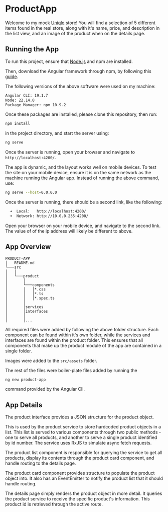 # ProductApp

Welcome to my mock [Uniqlo](https://www.uniqlo.com/ca/en/) store! You will find a selection of 5 different items found in the real store, along with it's name, price, and description in the list view, and an image of the product when on the details page.

## Running the App

To run this project, ensure that [Node.js](https://nodejs.org/en/download) and npm are installed.

Then, download the Angular framework through npm, by following this [guide](https://angular.dev/installation).

The following versions of the above software were used on my machine:

```bash
Angular CLI: 19.1.7
Node: 22.14.0
Package Manager: npm 10.9.2
```

Once these packages are installed, please clone this repository, then run:
```bash
npm install
```
in the project directory, and start the server using:
```bash
ng serve
```
Once the server is running, open your browser and navigate to `http://localhost:4200/`.

The app is dynamic, and the layout works well on mobile devices. To test the site on your mobile device, ensure it is on the same network as the machine running the Angular app. Instead of running the above command, use:
```bash
ng serve --host=0.0.0.0
```
Once the server is running, there should be a second link, like the following:
```bash
  ➜  Local:   http://localhost:4200/
  ➜  Network: http://10.0.0.235:4200/
```
Open your browser on your mobile device, and navigate to the second link. The value of of the ip address will likely be different to above.

## App Overview

```
PRODUCT-APP
│   README.md
└───src
│   │   
│   └───product
│       │   
│       └───components
│       │   │*.css
│       │   │*.ts
│       │   │*.spec.ts
│       │
│       │services   
│       │interfaces
│       │
│       │...

```

All required files were added by following the above folder structure. Each component can be found within it's own folder, while the services and interfaces are found within the product folder. This ensures that all components that make up the product module of the app are contained in a single folder.

Images were added to the `src/assets` folder.

The rest of the files were boiler-plate files added by running the 
```bash
ng new product-app
``` 
command provided by the Angular ClI.

## App Details

The product interface provides a JSON structure for the product object. 

This is used by the product service to store hardcoded product objects in a list. This list is served to various components through two public methods - one to serve all products, and another to serve a single product identified by id number. The service uses RxJS to simulate async fetch requests.

The product list component is responsible for querying the service to get all products, display its contents through the product card component, and handle routing to the details page.

The product card component provides structure to populate the product object into. It also has an EventEmitter to notify the product list that it should handle routing.

The details page simply renders the product object in more detail. It queries the product service to receive the specific product's information. This product id is retrieved through the active route.
